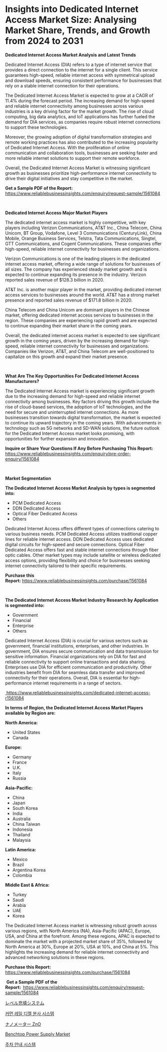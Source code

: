 <p><h1>Insights into Dedicated Internet Access Market Size: Analysing Market Share, Trends, and Growth from 2024 to 2031</h1></p><p><strong>Dedicated Internet Access Market Analysis and Latest Trends</strong></p>
<p><p>Dedicated Internet Access (DIA) refers to a type of internet service that provides a direct connection to the internet for a single client. This service guarantees high-speed, reliable internet access with symmetrical upload and download speeds, ensuring consistent performance for businesses that rely on a stable internet connection for their operations.</p><p>The Dedicated Internet Access Market is expected to grow at a CAGR of 11.4% during the forecast period. The increasing demand for high-speed and reliable internet connectivity among businesses across various industries is a key driving factor for the market growth. The rise of cloud computing, big data analytics, and IoT applications has further fueled the demand for DIA services, as companies require robust internet connections to support these technologies.</p><p>Moreover, the growing adoption of digital transformation strategies and remote working practices has also contributed to the increasing popularity of Dedicated Internet Access. With the proliferation of online communication and collaboration tools, businesses are seeking faster and more reliable internet solutions to support their remote workforce.</p><p>Overall, the Dedicated Internet Access Market is witnessing significant growth as businesses prioritize high-performance internet connectivity to drive their digital initiatives and stay competitive in the market.</p></p>
<p><strong>Get a Sample PDF of the Report:&nbsp;</strong> <a href="https://www.reliablebusinessinsights.com/enquiry/request-sample/1561084">https://www.reliablebusinessinsights.com/enquiry/request-sample/1561084</a></p>
<p>&nbsp;</p>
<p><strong>Dedicated Internet Access Major Market Players</strong></p>
<p><p>The dedicated internet access market is highly competitive, with key players including Verizon Communications, AT&T Inc., China Telecom, China Unicom, BT Group, Vodafone, Level 3 Communications (CenturyLink), China Mobile, Orange Business Services, Telstra, Tata Communications, Singtel, GTT Communications, and Cogent Communications. These companies offer high-speed, reliable internet connectivity for businesses and organizations.</p><p>Verizon Communications is one of the leading players in the dedicated internet access market, offering a wide range of solutions for businesses of all sizes. The company has experienced steady market growth and is expected to continue expanding its presence in the industry. Verizon reported sales revenue of $128.3 billion in 2020.</p><p>AT&T Inc. is another major player in the market, providing dedicated internet access services to businesses around the world. AT&T has a strong market presence and reported sales revenue of $171.8 billion in 2020.</p><p>China Telecom and China Unicom are dominant players in the Chinese market, offering dedicated internet access services to businesses in the region. These companies are experiencing rapid growth and are expected to continue expanding their market share in the coming years.</p><p>Overall, the dedicated internet access market is expected to see significant growth in the coming years, driven by the increasing demand for high-speed, reliable internet connectivity for businesses and organizations. Companies like Verizon, AT&T, and China Telecom are well-positioned to capitalize on this growth and expand their market presence.</p></p>
<p>&nbsp;</p>
<p><strong>What Are The Key Opportunities For Dedicated Internet Access Manufacturers?</strong></p>
<p><p>The Dedicated Internet Access market is experiencing significant growth due to the increasing demand for high-speed and reliable internet connectivity among businesses. Key factors driving this growth include the rise of cloud-based services, the adoption of IoT technologies, and the need for secure and uninterrupted internet connections. As more businesses transition towards digital transformation, the market is expected to continue its upward trajectory in the coming years. With advancements in technology such as 5G networks and SD-WAN solutions, the future outlook for the Dedicated Internet Access market looks promising, with opportunities for further expansion and innovation.</p></p>
<p><strong>Inquire or Share Your Questions If Any Before Purchasing This Report:</strong> <a href="https://www.reliablebusinessinsights.com/enquiry/pre-order-enquiry/1561084">https://www.reliablebusinessinsights.com/enquiry/pre-order-enquiry/1561084</a></p>
<p>&nbsp;</p>
<p><strong>Market Segmentation</strong></p>
<p><strong>The Dedicated Internet Access Market Analysis by types is segmented into:</strong></p>
<p><ul><li>PCM Dedicated Access</li><li>DDN Dedicated Access</li><li>Optical Fiber Dedicated Access</li><li>Others</li></ul></p>
<p><p>Dedicated Internet Access offers different types of connections catering to various business needs. PCM Dedicated Access utilizes traditional copper lines for reliable internet access. DDN Dedicated Access uses dedicated digital circuits for high-speed and secure connections. Optical Fiber Dedicated Access offers fast and stable internet connections through fiber optic cables. Other market types may include satellite or wireless dedicated access options, providing flexibility and choice for businesses seeking internet connectivity tailored to their specific requirements.</p></p>
<p><strong>Purchase this Report:&nbsp;</strong><a href="https://www.reliablebusinessinsights.com/purchase/1561084">https://www.reliablebusinessinsights.com/purchase/1561084</a></p>
<p>&nbsp;</p>
<p><strong>The Dedicated Internet Access Market Industry Research by Application is segmented into:</strong></p>
<p><ul><li>Government</li><li>Financial</li><li>Enterprise</li><li>Others</li></ul></p>
<p><p>Dedicated Internet Access (DIA) is crucial for various sectors such as government, financial institutions, enterprises, and other industries. In government, DIA ensures secure communication and data transmission for sensitive information. Financial organizations rely on DIA for fast and reliable connectivity to support online transactions and data sharing. Enterprises use DIA for efficient communication and productivity. Other industries benefit from DIA for seamless data transfer and improved connectivity for their operations. Overall, DIA is essential for high-performance internet requirements in a range of sectors.</p></p>
<p><a href="https://www.reliablebusinessinsights.com/dedicated-internet-access-r1561084">&nbsp;https://www.reliablebusinessinsights.com/dedicated-internet-access-r1561084</a></p>
<p><strong>In terms of Region, the Dedicated Internet Access Market Players available by Region are:</strong></p>
<p>
    <p> <strong> North America: </strong>
        <ul>
            <li>United States</li>
            <li>Canada</li>
        </ul>
        </p> 
    <p> <strong> Europe: </strong>
        <ul>
            <li>Germany</li>
            <li>France</li>
            <li>U.K.</li>
            <li>Italy</li>
            <li>Russia</li>
        </ul>
        </p> 
    <p> <strong> Asia-Pacific: </strong>
        <ul>
            <li>China</li>
            <li>Japan</li>
            <li>South Korea</li>
            <li>India</li>
            <li>Australia</li>
            <li>China Taiwan</li>
            <li>Indonesia</li>
            <li>Thailand</li>
            <li>Malaysia</li>
        </ul>
        </p> 
    <p> <strong> Latin America: </strong>
        <ul>
            <li>Mexico</li>
            <li>Brazil</li>
            <li>Argentina Korea</li>
            <li>Colombia</li>
        </ul>
        </p> 
    <p> <strong> Middle East & Africa: </strong>
        <ul>
            <li>Turkey</li>
            <li>Saudi</li>
            <li>Arabia</li>
            <li>UAE</li>
            <li>Korea</li>
        </ul>
    </p>
    </p>
<p><p>The Dedicated Internet Access market is witnessing robust growth across various regions, with North America (NA), Asia-Pacific (APAC), Europe, USA, and China at the forefront. Among these regions, APAC is expected to dominate the market with a projected market share of 35%, followed by North America at 30%, Europe at 20%, USA at 10%, and China at 5%. This highlights the increasing demand for reliable internet connectivity and advanced networking solutions in these regions.</p></p>
<p><strong>Purchase this Report: </strong><a href="https://www.reliablebusinessinsights.com/purchase/1561084">https://www.reliablebusinessinsights.com/purchase/1561084</a></p>
<p>&nbsp;<strong>Get a Sample PDF of the Report:&nbsp;&nbsp;</strong><a href="https://www.reliablebusinessinsights.com/enquiry/request-sample/1561084">https://www.reliablebusinessinsights.com/enquiry/request-sample/1561084</a></p>
<p><strong></strong></p>
<p><p><a href="https://github.com/vtbvgl20191192/Market-Research-Report-List-2/blob/main/4361060151587.md">レベル充填システム</a></p><p><a href="https://medium.com/@guyeichert86/%EA%B3%B5%ED%86%B5-%EB%A0%88%EC%9D%BC-%EB%94%94%EC%A0%A4-%EC%97%B0%EB%A3%8C-%EB%B6%84%EC%82%AC-%EC%8B%9C%EC%8A%A4%ED%85%9C-%EC%8B%9C%EC%9E%A5-%EC%A0%90%EC%9C%A0%EC%9C%A8-%EA%B7%9C%EB%AA%A8-%EB%8F%99%ED%96%A5-%EC%82%B0%EC%97%85-%EB%B6%84%EC%84%9D-%EB%B3%B4%EA%B3%A0%EC%84%9C-%EC%9D%91%EC%9A%A9-%ED%94%84%EB%A1%9C%EA%B7%B8%EB%9E%A8%EB%B3%84-%EC%8A%B9%EC%9A%A9-%EB%B0%8F-%EC%86%8C%ED%98%95-%EC%83%81%EC%9A%A9%EC%B0%A8-%EC%A4%91%ED%98%95-%EB%B0%8F-%EB%8C%80%ED%98%95-%EC%83%81%EC%9A%A9%EC%B0%A8-%EC%82%B0%EC%97%85%EC%9A%A9-%EC%B0%A8%EB%9F%89-%EB%B0%8F-%EC%9E%A5%EB%B9%84-%EA%B8%B0%ED%83%80-d7b8edc5e880">커먼 레일 디젤 분사 시스템</a></p><p><a href="https://medium.com/@terrellconn2023/%E3%82%B0%E3%83%AD%E3%83%BC%E3%83%90%E3%83%AB%E3%83%8A%E3%83%8E%E3%83%A1%E3%83%BC%E3%83%88%E3%83%ABzno%E5%B8%82%E5%A0%B4%E3%81%AE%E5%8C%85%E6%8B%AC%E7%9A%84%E3%81%AA%E5%88%86%E6%9E%90-%E6%88%90%E9%95%B7%E5%8B%95%E5%90%91%E3%81%A8%E5%B8%82%E5%A0%B4%E4%BA%88%E6%B8%AC-2024%E5%B9%B4-2031%E5%B9%B4-0aca76d1b015">ナノメーター ZnO</a></p><p><a href="https://github.com/sofayahoo2023/Market-Research-Report-List-5/blob/main/benchtop-power-supply-market.md">Benchtop Power Supply Market</a></p><p><a href="https://medium.com/@mslonkoss78/%EC%A3%BC%EC%B0%A8-%EC%95%88%EB%82%B4-%EC%8B%9C%EC%8A%A4%ED%85%9C-%EC%8B%9C%EC%9E%A5-%EA%B7%9C%EB%AA%A8-%EC%A0%90%EC%9C%A0%EC%9C%A8-%EB%B0%8F-%ED%8A%B8%EB%A0%8C%EB%93%9C-%EB%B6%84%EC%84%9D-%EB%B3%B4%EA%B3%A0%EC%84%9C-%EC%A0%9C%ED%92%88-%EC%84%BC%EC%84%9C-%EC%86%8C%ED%94%84%ED%8A%B8%EC%9B%A8%EC%96%B4-%EC%84%9C%EB%B9%84%EC%8A%A4-%EA%B8%B0%ED%83%80-%EB%B0%8F-%EC%84%B8%EA%B7%B8%EB%A8%BC%ED%8A%B8-%EC%98%88%EC%B8%A1-2024-2031-18d188ae3771">주차 안내 시스템</a></p></p>